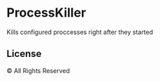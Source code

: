 # ProcessKiller
Kills configured proccesses right after they started
## License
© All Rights Reserved

